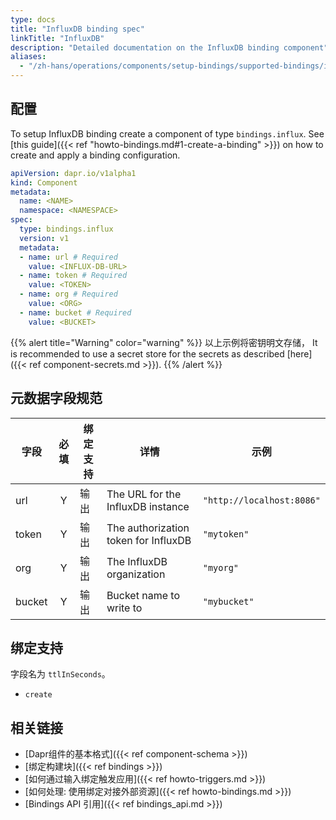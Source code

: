 ```yaml
---
type: docs
title: "InfluxDB binding spec"
linkTitle: "InfluxDB"
description: "Detailed documentation on the InfluxDB binding component"
aliases:
  - "/zh-hans/operations/components/setup-bindings/supported-bindings/influxdb/"
---
```


## 配置

To setup InfluxDB binding create a component of type `bindings.influx`. See [this guide]({{< ref "howto-bindings.md#1-create-a-binding" >}}) on how to create and apply a binding configuration.


```yaml
apiVersion: dapr.io/v1alpha1
kind: Component
metadata:
  name: <NAME>
  namespace: <NAMESPACE>
spec:
  type: bindings.influx
  version: v1
  metadata:
  - name: url # Required
    value: <INFLUX-DB-URL>
  - name: token # Required
    value: <TOKEN>
  - name: org # Required
    value: <ORG>
  - name: bucket # Required
    value: <BUCKET>
```

{{% alert title="Warning" color="warning" %}}
以上示例将密钥明文存储， It is recommended to use a secret store for the secrets as described [here]({{< ref component-secrets.md >}}).
{{% /alert %}}

## 元数据字段规范

| 字段     | 必填 | 绑定支持 | 详情                                   | 示例                        |
| ------ |:--:| ---- | ------------------------------------ | ------------------------- |
| url    | Y  | 输出   | The URL for the InfluxDB instance    | `"http://localhost:8086"` |
| token  | Y  | 输出   | The authorization token for InfluxDB | `"mytoken"`               |
| org    | Y  | 输出   | The InfluxDB organization            | `"myorg"`                 |
| bucket | Y  | 输出   | Bucket name to write to              | `"mybucket"`              |

## 绑定支持

字段名为 `ttlInSeconds`。

- `create`

## 相关链接

- [Dapr组件的基本格式]({{< ref component-schema >}})
- [绑定构建块]({{< ref bindings >}})
- [如何通过输入绑定触发应用]({{< ref howto-triggers.md >}})
- [如何处理: 使用绑定对接外部资源]({{< ref howto-bindings.md >}})
- [Bindings API 引用]({{< ref bindings_api.md >}})
